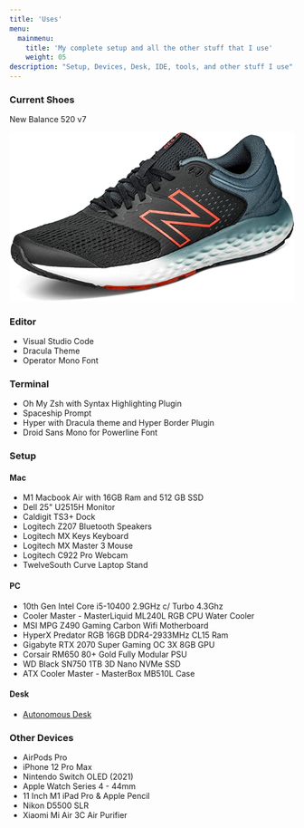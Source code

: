 ```yaml
---
title: 'Uses'
menu:
  mainmenu:
    title: 'My complete setup and all the other stuff that I use'
    weight: 05
description: "Setup, Devices, Desk, IDE, tools, and other stuff I use"
---
```


### Current Shoes

New Balance 520 v7

![New Balance 520 v7](new-balance-520-v2.jpg)
### Editor

- Visual Studio Code
- Dracula Theme
- Operator Mono Font

### Terminal

- Oh My Zsh with Syntax Highlighting Plugin
- Spaceship Prompt
- Hyper with Dracula theme and Hyper Border Plugin
- Droid Sans Mono for Powerline Font
### Setup

#### Mac

- M1 Macbook Air with 16GB Ram and 512 GB SSD
- Dell 25" U2515H Monitor
- Caldigit TS3+ Dock
- Logitech Z207 Bluetooth Speakers
- Logitech MX Keys Keyboard
- Logitech MX Master 3 Mouse
- Logitech C922 Pro Webcam
- TwelveSouth Curve Laptop Stand

#### PC

- 10th Gen Intel Core i5-10400 2.9GHz c/ Turbo 4.3Ghz
- Cooler Master - MasterLiquid ML240L RGB CPU Water Cooler
- MSI MPG Z490 Gaming Carbon Wifi Motherboard
- HyperX Predator RGB 16GB DDR4-2933MHz CL15 Ram
- Gigabyte RTX 2070 Super Gaming OC 3X 8GB GPU
- Corsair RM650 80+ Gold Fully Modular PSU
- WD Black SN750 1TB 3D Nano NVMe SSD
- ATX Cooler Master - MasterBox MB510L Case

#### Desk

- [Autonomous Desk](https://rb.gy/ppokil)
### Other Devices

- AirPods Pro
- iPhone 12 Pro Max
- Nintendo Switch OLED (2021)
- Apple Watch Series 4 - 44mm
- 11 Inch M1 iPad Pro & Apple Pencil
- Nikon D5500 SLR
- Xiaomi Mi Air 3C Air Purifier